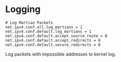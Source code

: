# Logging

    # Log Martian Packets
    net.ipv4.conf.all.log_martians = 1
    net.ipv4.conf.default.log_martians = 1
    net.ipv4.conf.default.accept_source_route = 0
    net.ipv4.conf.default.accept_redirects = 0
    net.ipv4.conf.default.secure_redirects = 0

Log packets with impossible addresses to kernel log.

